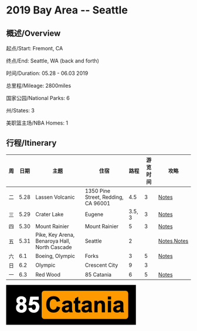 # 2019 Bay Area -- Seattle

## 概述/Overview

起点/Start: Fremont, CA

终点/End: Seattle, WA (back and forth)

时间/Duration: 05.28 - 06.03 2019

总里程/Mileage: 2800miles

国家公园/National Parks: 6

州/States: 3

美职篮主场/NBA Homes: 1


## 行程/Itinerary

|周|日期|主题|住宿|路程|游览时间|攻略|
|--|---|----|---|-|-|-|
|二|5.28|Lassen Volcanic|1350 Pine Street, Redding, CA 96001|4.5|3|[Notes](http://www.meilvtong.com/viewthread.php?tid=326)|
|三|5.29|Crater Lake|Eugene|3.5, 3|3|[Notes](http://www.meilvtong.com/viewthread.php?tid=195)|
|四|5.30|Mount Rainier|Mount Rainier|5|3|[Notes](http://www.meilvtong.com/viewthread.php?tid=56)|
|五|5.31|Pike, Key Arena, Benaroya Hall, North Cascade|Seattle|2||[Notes](http://www.meilvtong.com/viewthread.php?tid=9),[Notes](http://www.meilvtong.com/viewthread.php?tid=144)|
|六|6.1|Boeing, Olympic|Forks|3|5|[Notes](http://www.meilvtong.com/viewthread.php?tid=69)|
|日|6.2|Olympic|Crescent City|9|3||
|一|6.3|Red Wood|85 Catania|6|5|[Notes](http://www.meilvtong.com/viewthread.php?tid=324)|


![Hi](resources/logo.png)
